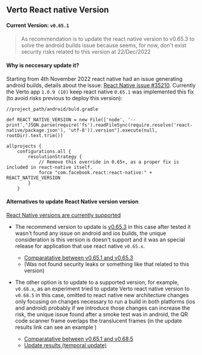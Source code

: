 ## Verto React native Version

#### Current Version: `v0.65.1` 
> As recommendation is to update the react native version to v0.65.3 to solve the android builds issue because seems, for now, don't exist security risks related to this version at 22/Dec/2022


#### Why is neccesary update it?
Starting from 4th November 2022 react native had an issue generating android builds, details about the issue: [React Native issue #35210](https://github.com/facebook/react-native/issues/35210).
Currently the Verto app `1.0.9 (10)` keep  react native `0.65.1` was implemented this fix (to avoid risks previous to deploy this version):
```
//project_path/android/buld.gradle 

def REACT_NATIVE_VERSION = new File(['node', '--print',"JSON.parse(require('fs').readFileSync(require.resolve('react-native/package.json'), 'utf-8')).version"].execute(null, rootDir).text.trim())

allprojects {
    configurations.all {
        resolutionStrategy {
            // Remove this override in 0.65+, as a proper fix is included in react-native itself.
            force "com.facebook.react:react-native:" + REACT_NATIVE_VERSION
        }
    }

```
#### Alternatives to update React Native version version
[React Native versions are currently supported](https://github.com/reactwg/react-native-releases#which-versions-are-currently-supported)

- The recommend version to update is [v0.65.3](https://github.com/facebook/react-native/releases/tag/v0.65.3) in this case after tested it wasn't found any issue on android and ios builds, the unique consideration is this version is doesn't support and it was an special release for application that use react native `v0.65.x`. 

	- [Comparatative between v0.65.1 and v0.65.3](https://react-native-community.github.io/upgrade-helper/?from=0.65.1&to=0.65.3)
	- (Was not found security leaks or something like that related to this version)
- The other option is to update to a supported version, for example, `v0.68.x`, as an experiment tried to update Verto react native version to `v0.68.5` in this case, omitted to react native new architecture changes only focusing on changes necessary to run a build in both platforms (ios and android) probably if we introduce those changes can increase the risk, the unique issue found after a smoke test was in android, the QR code scanner frame overlaps the translucent frames (in the update results link can see an example )
    - [Comparatative between v0.65.1 and v0.68.5](https://react-native-community.github.io/upgrade-helper/?from=0.65.1&to=0.68.5)
	 - [Update results (temporal update)](https://github.com/AgentisPayments/verto-app/issues/190#issuecomment-1358158644)





